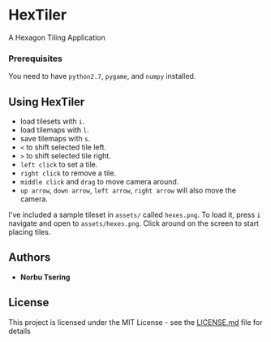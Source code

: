 # HexTiler

A Hexagon Tiling Application

### Prerequisites

You need to have `python2.7`, `pygame`, and `numpy` installed.


## Using HexTiler

- load tilesets with `i`.
- load tilemaps with `l`.
- save tilemaps with `s`.
- `<` to shift selected tile left.
- `>` to shift selected tile right.
- `left click` to set a tile.
- `right click` to remove a tile.
- `middle click` and `drag` to move camera around.
- `up arrow`, `down arrow`, `left arrow`, `right arrow` will also move the camera.

I've included a sample tileset in `assets/` called `hexes.png`. To load it, 
press `i` navigate and open to `assets/hexes.png`. Click around on the screen
to start placing tiles.

## Authors

* **Norbu Tsering** 

## License

This project is licensed under the MIT License - see the [LICENSE.md](LICENSE.md) file for details


